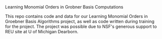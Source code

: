 Learning Monomial Orders in Grobner Basis Computations

This repo contains code and data for our Learning Monomial Orders in Groebner Basis Algorithms project, as well as code written during training for the project.
The project was possible due to NSF's generous support to REU site at U of Michigan Dearborn. 
